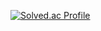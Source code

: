 [![Solved.ac Profile](http://mazassumnida.wtf/api/v2/generate_badge?boj=blak1002)](https://solved.ac/blak1002/)
